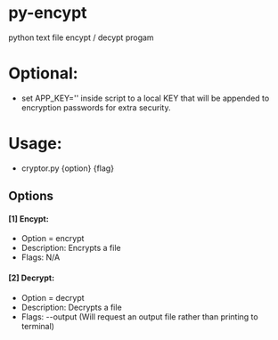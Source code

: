 # py-encypt
python text file encypt / decypt progam

Optional:
======
* set APP_KEY='' inside script to a local KEY that will be appended to encryption passwords for extra security.

Usage:
======
* cryptor.py {option} {flag}

Options
------
#### [1] Encypt:
* Option = encrypt
* Description: Encrypts a file
* Flags: N/A
  
#### [2] Decrypt:
* Option = decrypt
* Description: Decrypts a file
* Flags:
    --output
      (Will request an output file rather than printing to terminal)
